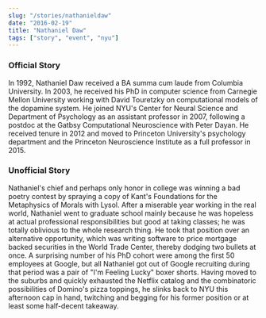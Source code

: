 ```yaml
---
slug: "/stories/nathanieldaw"
date: "2016-02-19"
title: "Nathaniel Daw"
tags: ["story", "event", "nyu"]
---
```

### Official Story
In 1992, Nathaniel Daw received a BA summa cum laude from Columbia University. In 2003, he received his PhD in computer science from Carnegie Mellon University working with David Touretzky on computational models of the dopamine system. He joined NYU's Center for Neural Science and Department of Psychology as an assistant professor in 2007, following a postdoc at the Gatbsy Computational Neuroscience with Peter Dayan. He received tenure in 2012 and moved to Princeton University's psychology department and the Princeton Neuroscience Institute as a full professor in 2015.

### Unofficial Story
Nathaniel's chief and perhaps only honor in college was winning a bad poetry contest by spraying a copy of Kant's Foundations for the Metaphysics of Morals with Lysol. After a miserable year working in the real world, Nathaniel went to graduate school mainly because he was hopeless at actual professional responsibilities but good at taking classes; he was totally oblivious to the whole research thing. He took that position over an alternative opportunity, which was writing software to price mortgage backed securities in the World Trade Center, thereby dodging two bullets at once. A surprising number of his PhD cohort were among the first 50 employees at Google, but all Nathaniel got out of Google recruiting during that period was a pair of "I'm Feeling Lucky" boxer shorts. Having moved to the suburbs and quickly exhausted the Netflix catalog and the combinatoric possibilities of Domino's pizza toppings, he slinks back to NYU this afternoon cap in hand, twitching and begging for his former position or at least some half-decent takeaway.

